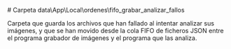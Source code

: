 \# Carpeta data\\App\\Local\\ordenes\\fifo\_grabar\_analizar\_fallos

Carpeta que guarda los archivos que han fallado al intentar analizar sus imágenes, y que se han movido desde la cola FIFO de ficheros JSON entre el programa grabador de imágenes y el programa que las analiza.

